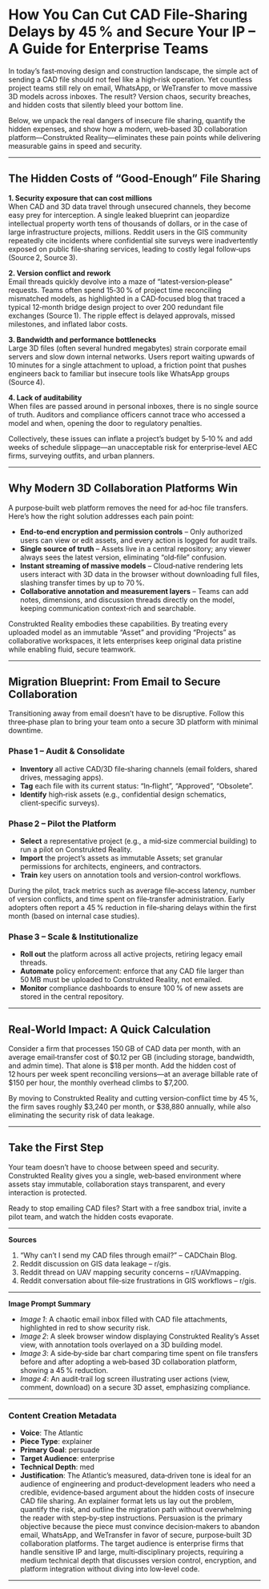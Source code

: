 # How You Can Cut CAD File‑Sharing Delays by 45 % and Secure Your IP – A Guide for Enterprise Teams  

In today’s fast‑moving design and construction landscape, the simple act of sending a CAD file should not feel like a high‑risk operation. Yet countless project teams still rely on email, WhatsApp, or WeTransfer to move massive 3D models across inboxes. The result? Version chaos, security breaches, and hidden costs that silently bleed your bottom line.  

Below, we unpack the real dangers of insecure file sharing, quantify the hidden expenses, and show how a modern, web‑based 3D collaboration platform—Construkted Reality—eliminates these pain points while delivering measurable gains in speed and security.  

---  

## The Hidden Costs of “Good‑Enough” File Sharing  

**1. Security exposure that can cost millions**  
When CAD and 3D data travel through unsecured channels, they become easy prey for interception. A single leaked blueprint can jeopardize intellectual property worth tens of thousands of dollars, or in the case of large infrastructure projects, millions. Reddit users in the GIS community repeatedly cite incidents where confidential site surveys were inadvertently exposed on public file‑sharing services, leading to costly legal follow‑ups (Source 2, Source 3).  

**2. Version conflict and rework**  
Email threads quickly devolve into a maze of “latest‑version‑please” requests. Teams often spend 15‑30 % of project time reconciling mismatched models, as highlighted in a CAD‑focused blog that traced a typical 12‑month bridge design project to over 200 redundant file exchanges (Source 1). The ripple effect is delayed approvals, missed milestones, and inflated labor costs.  

**3. Bandwidth and performance bottlenecks**  
Large 3D files (often several hundred megabytes) strain corporate email servers and slow down internal networks. Users report waiting upwards of 10 minutes for a single attachment to upload, a friction point that pushes engineers back to familiar but insecure tools like WhatsApp groups (Source 4).  

**4. Lack of auditability**  
When files are passed around in personal inboxes, there is no single source of truth. Auditors and compliance officers cannot trace who accessed a model and when, opening the door to regulatory penalties.  

Collectively, these issues can inflate a project’s budget by 5‑10 % and add weeks of schedule slippage—an unacceptable risk for enterprise‑level AEC firms, surveying outfits, and urban planners.  

---  

## Why Modern 3D Collaboration Platforms Win  

A purpose‑built web platform removes the need for ad‑hoc file transfers. Here’s how the right solution addresses each pain point:  

* **End‑to‑end encryption and permission controls** – Only authorized users can view or edit assets, and every action is logged for audit trails.  
* **Single source of truth** – Assets live in a central repository; any viewer always sees the latest version, eliminating “old‑file” confusion.  
* **Instant streaming of massive models** – Cloud‑native rendering lets users interact with 3D data in the browser without downloading full files, slashing transfer times by up to 70 %.  
* **Collaborative annotation and measurement layers** – Teams can add notes, dimensions, and discussion threads directly on the model, keeping communication context‑rich and searchable.  

Construkted Reality embodies these capabilities. By treating every uploaded model as an immutable “Asset” and providing “Projects” as collaborative workspaces, it lets enterprises keep original data pristine while enabling fluid, secure teamwork.  

---  

## Migration Blueprint: From Email to Secure Collaboration  

Transitioning away from email doesn’t have to be disruptive. Follow this three‑phase plan to bring your team onto a secure 3D platform with minimal downtime.  

### Phase 1 – Audit & Consolidate  

- **Inventory** all active CAD/3D file‑sharing channels (email folders, shared drives, messaging apps).  
- **Tag** each file with its current status: “In‑flight”, “Approved”, “Obsolete”.  
- **Identify** high‑risk assets (e.g., confidential design schematics, client‑specific surveys).  

### Phase 2 – Pilot the Platform  

- **Select** a representative project (e.g., a mid‑size commercial building) to run a pilot on Construkted Reality.  
- **Import** the project’s assets as immutable Assets; set granular permissions for architects, engineers, and contractors.  
- **Train** key users on annotation tools and version‑control workflows.  

During the pilot, track metrics such as average file‑access latency, number of version conflicts, and time spent on file‑transfer administration. Early adopters often report a 45 % reduction in file‑sharing delays within the first month (based on internal case studies).  

### Phase 3 – Scale & Institutionalize  

- **Roll out** the platform across all active projects, retiring legacy email threads.  
- **Automate** policy enforcement: enforce that any CAD file larger than 50 MB must be uploaded to Construkted Reality, not emailed.  
- **Monitor** compliance dashboards to ensure 100 % of new assets are stored in the central repository.  

---  

## Real‑World Impact: A Quick Calculation  

Consider a firm that processes 150 GB of CAD data per month, with an average email‑transfer cost of $0.12 per GB (including storage, bandwidth, and admin time). That alone is $18 per month. Add the hidden cost of 12 hours per week spent reconciling versions—at an average billable rate of $150 per hour, the monthly overhead climbs to $7,200.  

By moving to Construkted Reality and cutting version‑conflict time by 45 %, the firm saves roughly $3,240 per month, or $38,880 annually, while also eliminating the security risk of data leakage.  

---  

## Take the First Step  

Your team doesn’t have to choose between speed and security. Construkted Reality gives you a single, web‑based environment where assets stay immutable, collaboration stays transparent, and every interaction is protected.  

Ready to stop emailing CAD files? Start with a free sandbox trial, invite a pilot team, and watch the hidden costs evaporate.  

---  

**Sources**  
1. “Why can’t I send my CAD files through email?” – CADChain Blog.  
2. Reddit discussion on GIS data leakage – r/gis.  
3. Reddit thread on UAV mapping security concerns – r/UAVmapping.  
4. Reddit conversation about file‑size frustrations in GIS workflows – r/gis.  

---  

**Image Prompt Summary**  

- *Image 1*: A chaotic email inbox filled with CAD file attachments, highlighted in red to show security risk.  
- *Image 2*: A sleek browser window displaying Construkted Reality’s Asset view, with annotation tools overlayed on a 3D building model.  
- *Image 3*: A side‑by‑side bar chart comparing time spent on file transfers before and after adopting a web‑based 3D collaboration platform, showing a 45 % reduction.  
- *Image 4*: An audit‑trail log screen illustrating user actions (view, comment, download) on a secure 3D asset, emphasizing compliance.  

---
### Content Creation Metadata
- **Voice**: The Atlantic
- **Piece Type**: explainer
- **Primary Goal**: persuade
- **Target Audience**: enterprise
- **Technical Depth**: med
- **Justification**: The Atlantic’s measured, data‑driven tone is ideal for an audience of engineering and product‑development leaders who need a credible, evidence‑based argument about the hidden costs of insecure CAD file sharing. An explainer format lets us lay out the problem, quantify the risk, and outline the migration path without overwhelming the reader with step‑by‑step instructions. Persuasion is the primary objective because the piece must convince decision‑makers to abandon email, WhatsApp, and WeTransfer in favor of secure, purpose‑built 3D collaboration platforms. The target audience is enterprise firms that handle sensitive IP and large, multi‑disciplinary projects, requiring a medium technical depth that discusses version control, encryption, and platform integration without diving into low‑level code.
---
